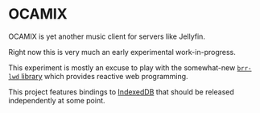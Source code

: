 # OCAMIX

OCAMIX is yet another music client for servers like Jellyfin.

Right now this is very much an early experimental work-in-progress.

This experiment is mostly an excuse to play with the somewhat-new [`brr-lwd`
library](https://ocaml.org/p/brr-lwd/latest) which provides reactive web
programming.

This project features bindings to
[IndexedDB](https://developer.mozilla.org/en-US/docs/Web/API/IndexedDB_API) that
should be released independently at some point.
